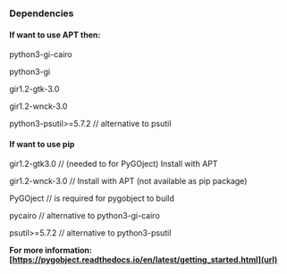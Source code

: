 ### Dependencies
#### If want to use APT then:

python3-gi-cairo

python3-gi

gir1.2-gtk-3.0

gir1.2-wnck-3.0

python3-psutil>=5.7.2    // alternative to psutil

#### If want to use pip

gir1.2-gtk3.0 // (needed to for PyGOject) Install with APT

gir1.2-wnck-3.0 // Install with APT (not available as pip package)

PyGOject                 //  is required for pygobject to build

pycairo                  // alternative to python3-gi-cairo

psutil>=5.7.2            // alternative to python3-psutil

**For more information: [https://pygobject.readthedocs.io/en/latest/getting_started.html](url)**
